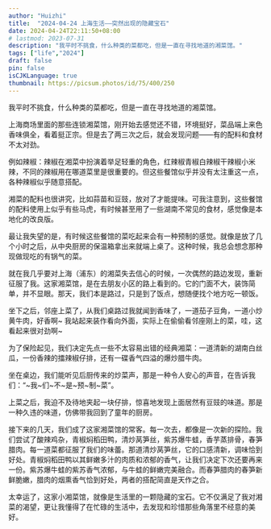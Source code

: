 ```yaml
---
author: "Huizhi"
title:  "2024-04-24 上海生活——突然出现的隐藏宝石" 
date: 2024-04-24T22:11:50+08:00 
# lastmod: 2023-07-31
description: "我平时不挑食，什么种类的菜都吃，但是一直在寻找地道的湘菜馆。"
tags: ["life","2024"]
draft: false
pin: false
isCJKLanguage: true
thumbnail: https://picsum.photos/id/75/400/250
---
```

我平时不挑食，什么种类的菜都吃，但是一直在寻找地道的湘菜馆。

上海商场里面的那些连锁湘菜馆，刚开始去感觉还不错，环境挺好，菜品端上来色香味俱全，看着挺正宗。但是去了两三次之后，就会发现问题——有的配料和食材不太对劲。

例如辣椒：辣椒在湘菜中扮演着举足轻重的角色，红辣椒青椒白辣椒干辣椒小米辣，不同的辣椒用在哪道菜里是很重要的。但这些餐馆似乎并没有太注重这一点，各种辣椒似乎随意搭配。

湘菜的配料也很讲究，比如蒜苗和豆豉，放对了才能提味。可我注意到，这些餐馆的配料使用上似乎有些马虎，有时候甚至用了一些湖南不常见的食材，感觉像是本地化的改良版。

最让我失望的是，有时候这些餐馆的菜吃起来会有一种预制的感觉。就像是放了几个小时之后，从中央厨房的保温箱拿出来就端上桌了。这种时候，我总会想念那种现做现吃的有锅气的菜。

就在我几乎要对上海（浦东）的湘菜失去信心的时候，一次偶然的路边发现，重新征服了我。这家湘菜馆，是在去朋友小区的路上看到的。它的门面不大，装饰简单，并不显眼。那天，我们本是路过，只是到了饭点，想随便找个地方吃一顿饭。

坐下之后，邻座上菜了，从我们桌路过我就闻到香味了，一道茄子豆角，一道小炒黄牛肉，好香啊~ 我站起来装作看向外面，实际上在偷偷看邻座刚上的菜，哇，这看起来很对劲啊~ 

为了保险起见，我们决定先点一些不太容易出错的经典湘菜：一道清新的湖南白丝瓜，一份香辣的擂辣椒仔排，还有一碟香气四溢的爆炒腊牛肉。

坐在桌边，我们能听见后厨传来的炒菜声，那是一种令人安心的声音，在告诉我们：“~我~们~不~是~预~制~菜”。

上菜之后，我迫不及待地夹起一块仔排，惊喜地发现上面居然有豆豉的味道。那是一种久违的味道，仿佛带我回到了童年的厨房。

接下来的几天，我们成了这家湘菜馆的常客。每一次去，都像是一次新的探险。我们尝试了酸辣鸡杂，青椒焖稻田鸭，清炒莴笋丝，紫苏爆牛蛙，香芋蒸排骨，春笋腊肉。每一道菜都征服了我们的味蕾。那道清炒莴笋丝，它的口感清新，调味恰到好处。青椒焖稻田鸭以其鲜嫩多汁的肉质和浓郁的香气，让我们决定下次还要再来一份。紫苏爆牛蛙的紫苏香气浓郁，与牛蛙的鲜嫩完美融合。而春笋腊肉的春笋新鲜脆嫩，腊肉的烟熏香气恰到好处，两者的搭配简直是天作之合。

太幸运了，这家小湘菜馆，就像是生活里的一颗隐藏的宝石。它不仅满足了我对湘菜的渴望，更让我懂得了在忙碌的生活中，去发现和珍惜那些角落里不经意的美好。